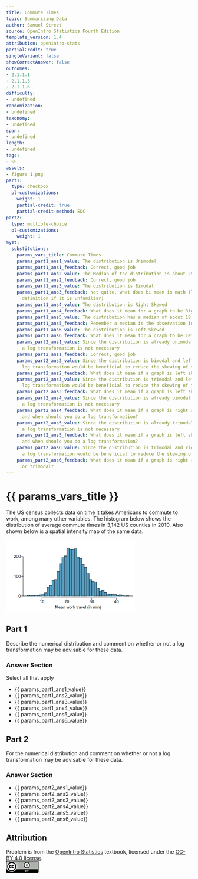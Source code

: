 ```yaml
---
title: Commute Times
topic: Summarizing Data
author: Samuel Street
source: OpenIntro Statistics Fourth Edition
template_version: 1.4
attribution: openintro-stats
partialCredit: true
singleVariant: false
showCorrectAnswer: false
outcomes:
- 2.1.1.1
- 2.1.1.3
- 2.1.1.6
difficulty:
- undefined
randomization:
- undefined
taxonomy:
- undefined
span:
- undefined
length:
- undefined
tags:
- SS
assets:
- figure 1.png
part1:
  type: checkbox
  pl-customizations:
    weight: 1
    partial-credit: true
    partial-credit-method: EDC
part2:
  type: multiple-choice
  pl-customizations:
    weight: 1
myst:
  substitutions:
    params_vars_title: Commute Times
    params_part1_ans1_value: The distribution is Unimodal
    params_part1_ans1_feedback: Correct, good job
    params_part1_ans2_value: The Median of the distribution is about 25 min
    params_part1_ans2_feedback: Correct, good job
    params_part1_ans3_value: The distribution is Bimodal
    params_part1_ans3_feedback: Not quite, what does bi mean in math (look up the
      definition if it is unfamiliar)
    params_part1_ans4_value: The distribution is Right Skewed
    params_part1_ans4_feedback: What does it mean for a graph to be Right Skewed?
    params_part1_ans5_value: The distribution has a median of about 18 min
    params_part1_ans5_feedback: Remember a median is the observation in the middle
    params_part1_ans6_value: The distribution is Left Skewed
    params_part1_ans6_feedback: What does it mean for a graph to be Left Skewed?
    params_part2_ans1_value: Since the distribution is already unimodal and symmetric,
      a log transformation is not necessary
    params_part2_ans1_feedback: Correct, good job
    params_part2_ans2_value: Since the distribution is bimodal and left skewed, a
      log transformation would be beneficial to reduce the skewing of the data
    params_part2_ans2_feedback: What does it mean if a graph is left skewed or bimodal?
    params_part2_ans3_value: Since the distribution is trimodal and left skewed, a
      log transformation would be beneficial to reduce the skewing of the data
    params_part2_ans3_feedback: What does it mean if a graph is left skewed or trimodal?
    params_part2_ans4_value: Since the distribution is already bimodal and right skewed,
      a log transformation is not necessary
    params_part2_ans4_feedback: What does it mean if a graph is right skewed, bimodal,
      and when should you do a log transformation?
    params_part2_ans5_value: Since the distribution is already trimodal and left skewed,
      a log transformation is not necessary
    params_part2_ans5_feedback: What does it mean if a graph is left skewed, trimodal,
      and when should you do a log transformation?
    params_part2_ans6_value: Since the distribution is trimodal and right skewed,
      a log transformation would be beneficial to reduce the skewing of the data
    params_part2_ans6_feedback: What does it mean if a graph is right right skewed
      or trimodal?
---
```

# {{ params_vars_title }}
The US census collects data on time it takes Americans to commute to work, among many other variables.
The histogram below shows the distribution of average commute times in 3,142 US counties in 2010.
Also shown below is a spatial intensity map of the same data.

<img src= "figure 1.png" width="350">

## Part 1

Describe the numerical distribution and comment on whether or not a log transformation may be advisable for these data.

### Answer Section

Select all that apply

- {{ params_part1_ans1_value}}
- {{ params_part1_ans2_value}}
- {{ params_part1_ans3_value}}
- {{ params_part1_ans4_value}}
- {{ params_part1_ans5_value}}
- {{ params_part1_ans6_value}}

## Part 2

For the numerical distribution and comment on whether or not a log transformation may be advisable for these data.

### Answer Section

- {{ params_part2_ans1_value}}
- {{ params_part2_ans2_value}}
- {{ params_part2_ans3_value}}
- {{ params_part2_ans4_value}}
- {{ params_part2_ans5_value}}
- {{ params_part2_ans6_value}}

## Attribution

Problem is from the [OpenIntro Statistics](https://openintro.org/book/os/) textbook, licensed under the [CC-BY 4.0 license](https://creativecommons.org/licenses/by/4.0/).<br>![Image representing the Creative Commons 4.0 BY license.](https://raw.githubusercontent.com/firasm/bits/master/by.png)